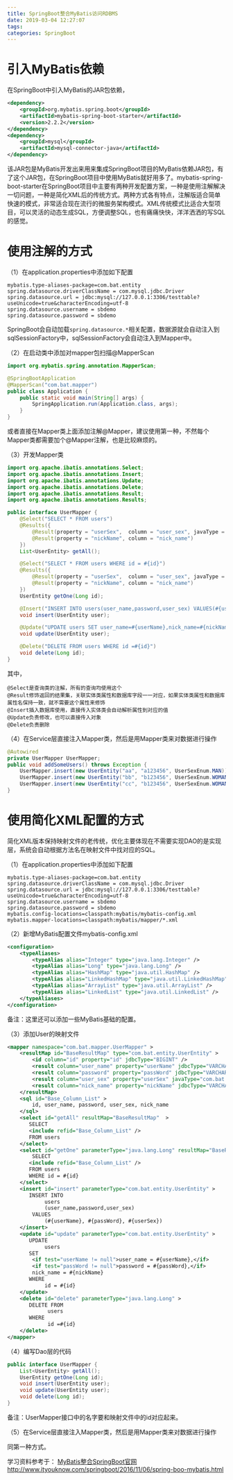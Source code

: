 ```yaml
---
title: SpringBoot整合MyBatis访问RDBMS
date: 2019-03-04 12:27:07
tags:
categories: SpringBoot
---
```


# 引入MyBatis依赖

在SpringBoot中引入MyBatis的JAR包依赖，

```xml
<dependency>
    <groupId>org.mybatis.spring.boot</groupId>
    <artifactId>mybatis-spring-boot-starter</artifactId>
    <version>2.2.2</version>
</dependency>
<dependency>
    <groupId>mysql</groupId>
    <artifactId>mysql-connector-java</artifactId>
</dependency>
```

该JAR包是MyBatis开发出来用来集成SpringBoot项目的MyBatis依赖JAR包，有了这个JAR包，在SpringBoot项目中使用MyBatis就好用多了。mybatis-spring-boot-starter在SpringBoot项目中主要有两种开发配置方案，一种是使用注解解决一切问题，一种是简化XML后的传统方式。两种方式各有特点，注解版适合简单快速的模式，非常适合现在流行的微服务架构模式。XML传统模式比适合大型项目，可以灵活的动态生成SQL，方便调整SQL，也有痛痛快快，洋洋洒洒的写SQL的感觉。

# 使用注解的方式

（1）在application.properties中添加如下配置

    mybatis.type-aliases-package=com.bat.entity
    spring.datasource.driverClassName = com.mysql.jdbc.Driver
    spring.datasource.url = jdbc:mysql://127.0.0.1:3306/testtable?useUnicode=true&characterEncoding=utf-8
    spring.datasource.username = sbdemo
    spring.datasource.password = sbdemo

SpringBoot会自动加载`spring.datasource.*`相关配置，数据源就会自动注入到sqlSessionFactory中，sqlSessionFactory会自动注入到Mapper中。

（2）在启动类中添加对mapper包扫描@MapperScan

```java
import org.mybatis.spring.annotation.MapperScan;

@SpringBootApplication
@MapperScan("com.bat.mapper")
public class Application {
    public static void main(String[] args) {
        SpringApplication.run(Application.class, args);
    }
}
```

或者直接在Mapper类上面添加注解@Mapper，建议使用第一种，不然每个Mapper类都需要加个@Mapper注解，也是比较麻烦的。

（3）开发Mapper类

```java
import org.apache.ibatis.annotations.Select;
import org.apache.ibatis.annotations.Insert;
import org.apache.ibatis.annotations.Update;
import org.apache.ibatis.annotations.Delete;
import org.apache.ibatis.annotations.Result;
import org.apache.ibatis.annotations.Results;

public interface UserMapper {
    @Select("SELECT * FROM users")
    @Results({
        @Result(property = "userSex",  column = "user_sex", javaType = UserSexEnum.class),
        @Result(property = "nickName", column = "nick_name")
    })
    List<UserEntity> getAll();

    @Select("SELECT * FROM users WHERE id = #{id}")
    @Results({
        @Result(property = "userSex",  column = "user_sex", javaType = UserSexEnum.class),
        @Result(property = "nickName", column = "nick_name")
    })
    UserEntity getOne(Long id);

    @Insert("INSERT INTO users(user_name,password,user_sex) VALUES(#{userName}, #{passWord}, #{userSex})")
    void insert(UserEntity user);

    @Update("UPDATE users SET user_name=#{userName},nick_name=#{nickName} WHERE id =#{id}")
    void update(UserEntity user);

    @Delete("DELETE FROM users WHERE id =#{id}")
    void delete(Long id);
}
```

其中，

    @Select是查询类的注解，所有的查询均使用这个
    @Result修饰返回的结果集，关联实体类属性和数据库字段一一对应，如果实体类属性和数据库属性名保持一致，就不需要这个属性来修饰
    @Insert插入数据库使用，直接传入实体类会自动解析属性到对应的值
    @Update负责修改，也可以直接传入对象
    @Delete负责删除

（4）在Service层直接注入Mapper类，然后是用Mapper类来对数据进行操作

```java
@Autowired
private UserMapper UserMapper;
public void addSomeUsers() throws Exception {
    UserMapper.insert(new UserEntity("aa", "a123456", UserSexEnum.MAN));
    UserMapper.insert(new UserEntity("bb", "b123456", UserSexEnum.WOMAN));
    UserMapper.insert(new UserEntity("cc", "b123456", UserSexEnum.WOMAN));
}
```

# 使用简化XML配置的方式

简化XML版本保持映射文件的老传统，优化主要体现在不需要实现DAO的是实现层，系统会自动根据方法名在映射文件中找对应的SQL。

（1）在application.properties中添加如下配置

    mybatis.type-aliases-package=com.bat.entity
    spring.datasource.driverClassName = com.mysql.jdbc.Driver
    spring.datasource.url = jdbc:mysql://127.0.0.1:3306/testtable?useUnicode=true&characterEncoding=utf-8
    spring.datasource.username = sbdemo
    spring.datasource.password = sbdemo
    mybatis.config-locations=classpath:mybatis/mybatis-config.xml
    mybatis.mapper-locations=classpath:mybatis/mapper/*.xml

（2）新增MyBatis配置文件mybatis-config.xml

```xml
<configuration>
    <typeAliases>
        <typeAlias alias="Integer" type="java.lang.Integer" />
        <typeAlias alias="Long" type="java.lang.Long" />
        <typeAlias alias="HashMap" type="java.util.HashMap" />
        <typeAlias alias="LinkedHashMap" type="java.util.LinkedHashMap" />
        <typeAlias alias="ArrayList" type="java.util.ArrayList" />
        <typeAlias alias="LinkedList" type="java.util.LinkedList" />
    </typeAliases>
</configuration>
```

备注：这里还可以添加一些MyBatis基础的配置。

（3）添加User的映射文件

```xml
<mapper namespace="com.bat.mapper.UserMapper" >
    <resultMap id="BaseResultMap" type="com.bat.entity.UserEntity" >
        <id column="id" property="id" jdbcType="BIGINT" />
        <result column="user_name" property="userName" jdbcType="VARCHAR" />
        <result column="password" property="passWord" jdbcType="VARCHAR" />
        <result column="user_sex" property="userSex" javaType="com.bat.enums.UserSexEnum"/>
        <result column="nick_name" property="nickName" jdbcType="VARCHAR" />
    </resultMap>
    <sql id="Base_Column_List" >
        id, user_name, password, user_sex, nick_name
    </sql>
    <select id="getAll" resultMap="BaseResultMap"  >
       SELECT
       <include refid="Base_Column_List" />
       FROM users
    </select>
    <select id="getOne" parameterType="java.lang.Long" resultMap="BaseResultMap" >
        SELECT
       <include refid="Base_Column_List" />
       FROM users
       WHERE id = #{id}
    </select>
    <insert id="insert" parameterType="com.bat.entity.UserEntity" >
       INSERT INTO
            users
            (user_name,password,user_sex)
        VALUES
            (#{userName}, #{passWord}, #{userSex})
    </insert>
    <update id="update" parameterType="com.bat.entity.UserEntity" >
       UPDATE
            users
       SET
        <if test="userName != null">user_name = #{userName},</if>
        <if test="passWord != null">password = #{passWord},</if>
        nick_name = #{nickName}
       WHERE
            id = #{id}
    </update>
    <delete id="delete" parameterType="java.lang.Long" >
       DELETE FROM
             users
       WHERE
             id =#{id}
    </delete>
</mapper>
```

（4）编写Dao层的代码

```java
public interface UserMapper {
    List<UserEntity> getAll();
    UserEntity getOne(Long id);
    void insert(UserEntity user);
    void update(UserEntity user);
    void delete(Long id);
}
```

备注：UserMapper接口中的名字要和映射文件中的id对应起来。

（5）在Service层直接注入Mapper类，然后是用Mapper类来对数据进行操作

同第一种方式。

学习资料参考于：
[MyBatis整合SpringBoot官网](http://mybatis.org/spring-boot-starter/mybatis-spring-boot-autoconfigure/)
http://www.ityouknow.com/springboot/2016/11/06/spring-boo-mybatis.html
